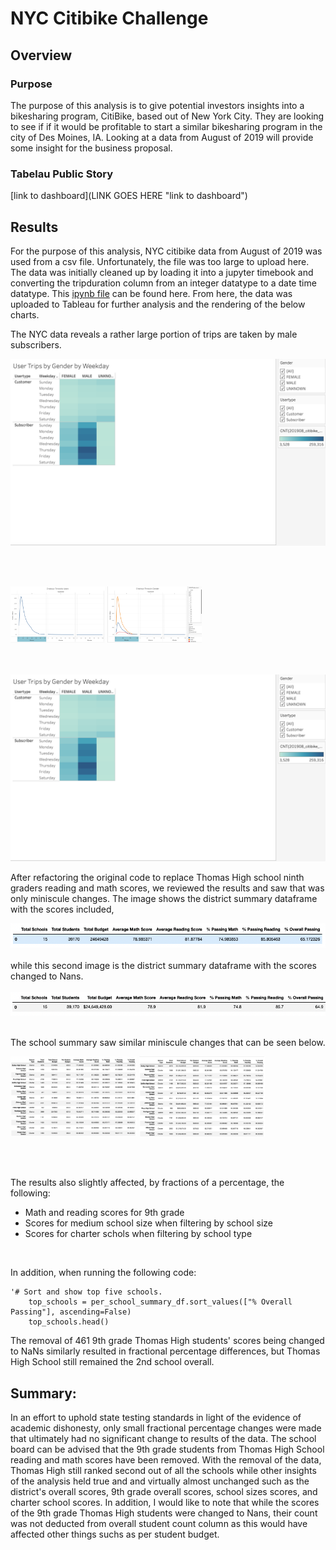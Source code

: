 # NYC Citibike Challenge

## Overview 

### Purpose
The purpose of this analysis is to give potential investors insights into a bikesharing program, CitiBike, based out of New York City.  They are looking to see if if it would be profitable to start a similar bikesharing program in the city of Des Moines, IA.  Looking at a data from August of 2019 will provide some insight for the business proposal.  
  

### Tabelau Public Story 
[link to dashboard](LINK GOES HERE "link to dashboard")


## Results
For the purpose of this analysis, NYC citibike data from August of 2019 was used from a csv file.  Unfortunately, the file was too large to upload here.  The data was initially cleaned up by loading it into a jupyter timebook and converting the tripduration column from an integer datatype to a date time datatype.  This [ipynb file](https://github.com/Bulzeye89/bikesharing/blob/main/NYC_CitiBike_Challenge.ipynb) can be found here. From here, the data was uploaded to Tableau for further analysis and the rendering of the below charts.  


The NYC data reveals a rather large portion of trips are taken by male subscribers.  
<p>
<img src="https://github.com/Bulzeye89/bikesharing/blob/main/Resources/Charts/User_Trips_by_Gender_by_Weekday.png">
</p>

<br>
<br>

<p float="left">
<img src="https://github.com/Bulzeye89/bikesharing/blob/main/Resources/Charts/Checkout_Times_for_Users.png" width=30% height=30%>
<img src="https://github.com/Bulzeye89/bikesharing/blob/main/Resources/Charts/Checkout_Times_by_Gender.png" width=30% height=30%>
</p>




<br>
<br>

<img src="https://github.com/Bulzeye89/bikesharing/blob/main/Resources/Charts/User_Trips_by_Gender_by_Weekday.png">



After refactoring the original code to replace Thomas High school ninth graders reading and math scores, we reviewed the results and saw that was only miniscule changes.  The image shows the district summary dataframe with the scores included,  

<img src="https://github.com/Bulzeye89/School_District_Analaysis/blob/main/Resources/Module%20District_Summary_df.png">
<br>
<br>
while this second image is the district summary dataframe with the scores changed to Nans.
<br>
<br>
<img src="https://github.com/Bulzeye89/School_District_Analaysis/blob/main/Resources/Challenge%20District_summary_df.png">

<br>
<br>

The school summary saw similar miniscule changes that can be seen below.
<p float="left">
<img src="https://github.com/Bulzeye89/School_District_Analaysis/blob/main/Resources/Module%20per%20school%20summary%20df.png" width=40% height=50%>
<img src="https://github.com/Bulzeye89/School_District_Analaysis/blob/main/Resources/Challenge%20per%20school%20summary%20df.png" width=40% height=50%>
</p>

<br>
<br>

The results also slightly affected, by fractions of a percentage, the following:
- Math and reading scores for 9th grade
- Scores for medium school size when filtering by school size
- Scores for charter schols when filtering by school type 
<br>

In addition, when running the following code:
    
    '# Sort and show top five schools.
        top_schools = per_school_summary_df.sort_values(["% Overall Passing"], ascending=False)
        top_schools.head()

The removal of 461 9th grade Thomas High students' scores being changed to NaNs similarly resulted in fractional percentage differences, but Thomas High School still remained the 2nd school overall.  



## Summary: 
In an effort to uphold state testing standards in light of the evidence of academic dishonesty, only small fractional percentage changes were made that ultimately had no significant change to results of the data.  The school board can be advised that the 9th grade students from Thomas High School reading and math scores have been removed.  With the removal of the data, Thomas High still ranked second out of all the schools while other insights of the analysis held true and and virtually almost unchanged such as the district's overall scores, 9th grade overall scores, school sizes scores, and charter school scores.  In addition, I would like to note that while the scores of the 9th grade Thomas High students were changed to Nans, their count was not deducted from overall student count column as this would have affected other things suchs as per student budget.
